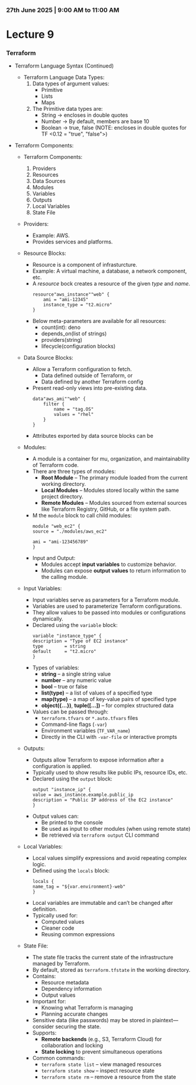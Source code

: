 ### 27th June 2025 | 9:00 AM to 11:00 AM

# Lecture 9

### Terraform


- Terraform Language Syntax (Continued)

    * Terraform Language Data Types:
        1. Data types of argument values:
            + Primitive
            + Lists
            + Maps
        2. The Primitive data types are:
            + String -> encloses in double quotes
            + Number -> By default, members are base 10
            + Boolean -> true, false (NOTE: encloses in double quotes for TF <0.12 = "true", "false">)


- Terraform Components:

    * Terraform Components:
        1. Providers
        2. Resources
        3. Data Sources
        4. Modules
        5. Variables
        6. Outputs
        7. Local Variables
        8. State File

    * Providers:
        + Example: AWS.
        + Provides services and platforms.

    * Resource Blocks:
        + Resource is a component of infrasturcture.
        + Example: A virtual machine, a database, a network component, etc.
        + A *resource* bock creates a resource of the given *type* and *name*.
            ```hcl
            resource"aws_instance""web" {
                ami = "ami-12345"
                instance_type = "t2.micro"
            }
            ```
        + Below meta-parameters are available for all resources:
            - count(int): deno
            - depends_on(list of strings)
            - providers(string)
            - lifecycle(configuration blocks)
    
    * Data Source Blocks:
        + Allow a Terraform configuration to fetch.
            - Data defined outside of Terraform, or
            - Data defined by another Terraform config
        + Present read-only views into pre-existing data.
            ```hcl
            data"aws_ami""web" {
                filter {
                    name = "tag.OS"
                    values = "rhel"
                }
            }
            ```
        + Attributes exported by data source blocks can be 

    * Modules:
        + A module is a container for mu, organization, and maintainability of Terraform code.
        + There are three types of modules:
            - **Root Module** – The primary module loaded from the current working directory.
            - **Local Modules** – Modules stored locally within the same project directory.
            - **Remote Modules** – Modules sourced from external sources like Terraform Registry, GitHub, or a file system path.
        + M the `module` block to call child modules:
            ```hcl
            module "web_ec2" {
            source = "./modules/aws_ec2"

            ami = "ami-123456789"
            }
            ```
        + Input and Output:
            - Modules accept **input variables** to customize behavior.
            - Modules can expose **output values** to return information to the calling module.

    * Input Variables:
        + Input variables serve as parameters for a Terraform module.
        + Variables are used to parameterize Terraform configurations.
        + They allow values to be passed into modules or configurations dynamically.
        + Declared using the `variable` block:
            ```hcl
            variable "instance_type" {
            description = "Type of EC2 instance"
            type        = string
            default     = "t2.micro"
            }
            ```
        + Types of variables:
            - **string** – a single string value
            - **number** – any numeric value
            - **bool** – true or false
            - **list(type)** – a list of values of a specified type
            - **map(type)** – a map of key-value pairs of specified type
            - **object({...})**, **tuple([...])** – for complex structured data
        + Values can be passed through:
            - `terraform.tfvars` or `*.auto.tfvars` files
            - Command-line flags (`-var`)
            - Environment variables (`TF_VAR_name`)
            - Directly in the CLI with `-var-file` or interactive prompts

    * Outputs:
        + Outputs allow Terraform to expose information after a configuration is applied.
        + Typically used to show results like public IPs, resource IDs, etc.
        + Declared using the `output` block:
            ```hcl
            output "instance_ip" {
            value = aws_instance.example.public_ip
            description = "Public IP address of the EC2 instance"
            }
            ```
        + Output values can:
            - Be printed to the console
            - Be used as input to other modules (when using remote state)
            - Be retrieved via `terraform output` CLI command

    * Local Variables:
        + Local values simplify expressions and avoid repeating complex logic.
        + Defined using the `locals` block:
            ```hcl
            locals {
            name_tag = "${var.environment}-web"
            }
            ```
        + Local variables are immutable and can’t be changed after definition.
        + Typically used for:
            - Computed values
            - Cleaner code
            - Reusing common expressions

    * State File:
        + The state file tracks the current state of the infrastructure managed by Terraform.
        + By default, stored as `terraform.tfstate` in the working directory.
        + Contains:
            - Resource metadata
            - Dependency information
            - Output values
        + Important for:
            - Knowing what Terraform is managing
            - Planning accurate changes
        + Sensitive data (like passwords) may be stored in plaintext—consider securing the state.
        + Supports:
            - **Remote backends** (e.g., S3, Terraform Cloud) for collaboration and locking
            - **State locking** to prevent simultaneous operations
        + Common commands:
            - `terraform state list` – view managed resources
            - `terraform state show` – inspect resource state
            - `terraform state rm` – remove a resource from the state